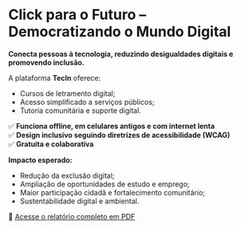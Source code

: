 # Click para o Futuro – Democratizando o Mundo Digital

**Conecta pessoas à tecnologia, reduzindo desigualdades digitais e promovendo inclusão.**  

A plataforma **TecIn** oferece:  
- Cursos de letramento digital;  
- Acesso simplificado a serviços públicos;  
- Tutoria comunitária e suporte digital.  

✅ **Funciona offline, em celulares antigos e com internet lenta**  
✅ **Design inclusivo seguindo diretrizes de acessibilidade (WCAG)**  
✅ **Gratuita e colaborativa**

**Impacto esperado:**  
- Redução da exclusão digital;  
- Ampliação de oportunidades de estudo e emprego;  
- Maior participação cidadã e fortalecimento comunitário;  
- Sustentabilidade digital e ambiental.

📄 [Acesse o relatório completo em PDF](./Click%20para%20o%20Futuro%20–%20Democratizando%20o%20Mundo%20Digital.pdf)
